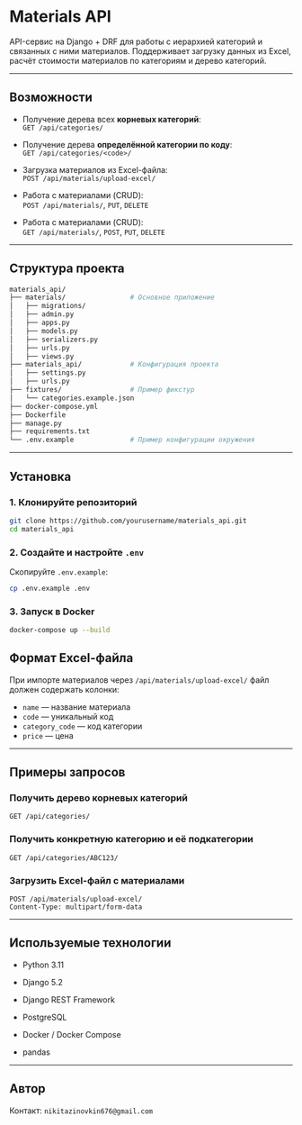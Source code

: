 # Materials API

API-сервис на Django + DRF для работы с иерархией категорий и связанных с ними материалов. Поддерживает загрузку данных из Excel, расчёт стоимости материалов по категориям и дерево категорий.

---

## Возможности

- Получение дерева всех **корневых категорий**:  
  `GET /api/categories/`

- Получение дерева **определённой категории по коду**:  
  `GET /api/categories/<code>/`

- Загрузка материалов из Excel-файла:  
  `POST /api/materials/upload-excel/`

- Работа с материалами (CRUD):  
  `POST /api/materials/`, `PUT`, `DELETE`

- Работа с материалами (CRUD):  
  `GET /api/materials/`, `POST`, `PUT`, `DELETE`

---

## Структура проекта

```bash
materials_api/
├── materials/                # Основное приложение
│   ├── migrations/
│   ├── admin.py
│   ├── apps.py
│   ├── models.py            
│   ├── serializers.py        
│   ├── urls.py
│   ├── views.py              
├── materials_api/            # Конфигурация проекта
│   ├── settings.py
│   ├── urls.py
├── fixtures/                 # Пример фикстур
│   └── categories.example.json
├── docker-compose.yml
├── Dockerfile
├── manage.py
├── requirements.txt
└── .env.example              # Пример конфигурации окружения
```

---

## Установка

### 1. Клонируйте репозиторий

```bash
git clone https://github.com/yourusername/materials_api.git
cd materials_api
```

### 2. Создайте и настройте `.env`

Скопируйте `.env.example`:

```bash
cp .env.example .env
```


### 3. Запуск в Docker

```bash
docker-compose up --build
```

## Формат Excel-файла

При импорте материалов через `/api/materials/upload-excel/` файл должен содержать колонки:

- `name` — название материала
- `code` — уникальный код
- `category_code` — код категории
- `price` — цена

---

## Примеры запросов

### Получить дерево корневых категорий

```http
GET /api/categories/
```

### Получить конкретную категорию и её подкатегории

```http
GET /api/categories/ABC123/
```

### Загрузить Excel-файл с материалами

```http
POST /api/materials/upload-excel/
Content-Type: multipart/form-data
```

---

## Используемые технологии

-   Python 3.11
    
-   Django 5.2
    
-   Django REST Framework
    
-   PostgreSQL
    
-   Docker / Docker Compose
    
-   pandas

---

## Автор

Контакт: `nikitazinovkin676@gmail.com`

